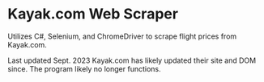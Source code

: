 # Kayak.com Web Scraper 
Utilizes C#, Selenium, and ChromeDriver to scrape flight prices from Kayak.com. 

Last updated Sept. 2023
Kayak.com has likely updated their site and DOM since. The program likely no longer functions. 
